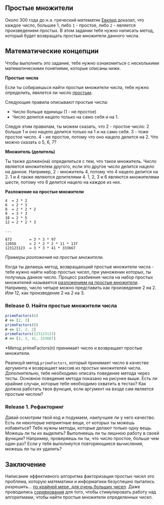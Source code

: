 ## Простые множители

Около 300 года до н.э. греческий математик [Евклид][wikipedia euclid] доказал, что каждое число, большее 1, либо `1` - простое, либо `2` - является произведением простых. В этом задании тебе нужно написать метод, который будет возвращать простые множители данного числа.

## Математические концепции
Чтобы выполнить это задание, тебе нужно ознакомиться с несколькими математическими понятиями, которые описаны ниже.

**Простые числа**  

Если ты собираешься найти простые множители числа, тебе нужно определить, явялется ли число [простым][wikipedia prime numbers]. 

Следующие правила описывают простые числа:

- Число больше единицы (1 - не простое)
- Число делится нацело только на само себя и на 1.

Следуя этим правилам, ты можем сказать, что 2 - простое число: 2 больше 1 и оно нацело делится только на 1 и на само себя. 3 - тоже простое число. 4 - не простое, потому что оно нацело делится на 2. Что можно сказать о 5, 6, 7?

**Множитель (делитель)**  

Ты также должен(на) определиться с тем, что такое множитель. Число является множителем другого, если это другое число делится нацело на данное. Например, 2 - множитель 4, потому что 4 нацело делится на 2. 1 и 4 также являются делителями 4. 1, 2, 3 и 6 являются множителями шести, потому что 6 делится нацело на каждое из них.

**Разложение на простые множители**

```
4  = 2 * 2
6  = 2 * 3
8  = 2 * 2 * 2
9  = 3 * 3
10 = 2 * 5
12 = 2 * 2 * 3

...

873        = 3 * 3 * 97 
12056      = 2 * 2 * 2 * 11 * 137 
123123123  = 3 * 3 * 41 * 333667
```
*Примеры разложения на простые множители.*

Когда ты делаешь метод, возвращаюший простые множители числа - тебе нужно найти набор простых чисел, при умножении которых, ты получишь данное число. Процесс разбиения числа на набор простых множителей называется [разложением на простые множители][wikipedia integer factorization]. Например, число четыре можно представить как произведение 2 на 2. Или 12, как произведение 2 на 2 на 3.


### Release 0. Найти простые множители числа

```javascript
primeFactors(6)
# => [2, 3]
primeFactors(8)
# => [2, 2, 2]
primeFactors(123123123)
# => [3, 3, 41, 333667]
```
*Метод primeFactors(n) принимает число и возвращает простые множители.

Реализуй метод `primeFactors`, который принимает число в качестве аргумента и возвращает массив из простых множителей числа. Дополнительно, тебе необходимо описать поведение метода через тесты. Основное поведение метода показано на рисунке выше. Есть ли крайние случаи, которые тебе необходимо охватить в тестах? Как должна работать твоя функция, если аргумент на входе сам является простым числом?

### Release 1. Рефакторинг
Давай осмотрим твой код и подумаем, наилучшее ли у него качество. Есть ли некоторые неприятные вещи, от которых ты можешь избавиться? Тебе нужны методы, которые делают только одну вещь. Можешь ли ты их выделить? Выполняешь ли ты лишнюю работу в своей функции? Например, проверяешь ли ты, что число простое, больше чем один раз? Если у тебя выполняутся повторяющиеся вычисления, можешь ли ты их удалить?


## Заключение
Написание эффективного алгоритма факторизации простых чисел это проблема, которую математики и информатики безуспешно пытались разрешить... [по крайней мере, для очень больших чисел][wikipedia rsa-768]. Даже проводились [соревнования][wikipedia rsa challenge] для того, чтобы стимулировать работу над алгоритмами, чтобы найти простые множители определенных чисел.


[wikipedia euclid]: https://ru.wikipedia.org/wiki/%D0%95%D0%B2%D0%BA%D0%BB%D0%B8%D0%B4
[wikipedia integer factorization]: https://ru.wikipedia.org/wiki/%D0%A4%D0%B0%D0%BA%D1%82%D0%BE%D1%80%D0%B8%D0%B7%D0%B0%D1%86%D0%B8%D1%8F_%D1%86%D0%B5%D0%BB%D1%8B%D1%85_%D1%87%D0%B8%D1%81%D0%B5%D0%BB
[wikipedia prime numbers]: https://ru.wikipedia.org/wiki/%D0%9F%D1%80%D0%BE%D1%81%D1%82%D0%BE%D0%B5_%D1%87%D0%B8%D1%81%D0%BB%D0%BE
[wikipedia rsa-768]: https://ru.wikipedia.org/wiki/RSA-%D1%87%D0%B8%D1%81%D0%BB%D0%B0#RSA-768
[wikipedia rsa challenge]: https://en.wikipedia.org/wiki/RSA_Factoring_Challenge
